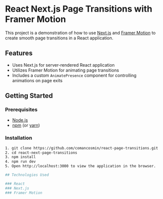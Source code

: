 # React Next.js Page Transitions with Framer Motion

This project is a demonstration of how to use [Next.js](https://nextjs.org/) and [Framer Motion](https://www.framer.com/motion/) to create smooth page transitions in a React application.

## Features
- Uses Next.js for server-rendered React application
- Utilizes Framer Motion for animating page transitions
- Includes a custom `AnimatePresence` component for controlling animations on page exits

## Getting Started

### Prerequisites

- [Node.js](https://nodejs.org/)
- [npm](https://www.npmjs.com/) (or [yarn](https://yarnpkg.com/))

### Installation
```bash
1. git clone https://github.com/comancosmin/react-page-transitions.git
2. cd react-next-page-transitions
3. npm install
4. npm run dev
5. Open http://localhost:3000 to view the application in the browser.

## Technologies Used

### React
### Next.js
### Framer Motion
